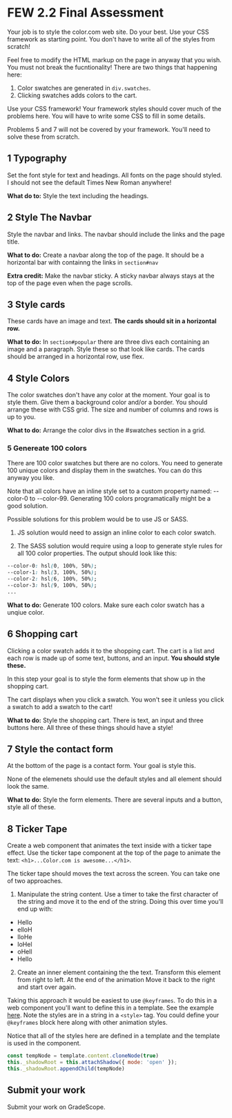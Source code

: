 # FEW 2.2 Final Assessment 

Your job is to style the color.com web site. Do your best. Use your CSS framework as starting point. You don't have to write all of the styles from scratch! 

Feel free to modify the HTML markup on the page in anyway that you wish. You must not break the fucntionality! There are two things that happening here: 

1. Color swatches are generated in `div.swatches`. 
2. Clicking swatches adds colors to the cart. 

Use your CSS framework! Your framework styles should cover much of the problems here. You will have to write some CSS to fill in some details.

Problems 5 and 7 will not be covered by your framework. You'll need to solve these from scratch. 

## 1 Typography

Set the font style for text and headings. All fonts on the page should styled. I should not see the default Times New Roman anywhere! 

**What do to:** Style the text including the headings. 

## 2 Style The Navbar 

Style the navbar and links. The navbar should include the links and the page title.

**What to do:** Create a navbar along the top of the page. It should be a horizontal bar with containng the links in `section#nav`

**Extra credit:** Make the navbar sticky. A sticky navbar always stays at the top of the page even when the page scrolls. 

## 3 Style cards 

These cards have an image and text. **The cards should sit in a horizontal row.** 

**What to do:** In `section#popular` there are three divs each containing an image and a paragraph. Style these so that look like cards. The cards should be arranged in a horizontal row, use flex. 

## 4 Style Colors

The color swatches don't have any color at the moment. Your goal is to style them. Give them a background color and/or a border. You should arrange these with CSS grid. The size and number of columns and rows is up to you. 

**What to do:** Arrange the color divs in the #swatches section in a grid. 

### 5 Genereate 100 colors

There are 100 color swatches but there are no colors. You need to generate 100 unique colors and display them in the swatches. You can do this anyway you like. 

Note that all colors have an inline style set to a custom property named: --color-0 to --color-99. Generating 100 colors programatically might be a good solution. 

Possible solutions for this problem would be to use JS or SASS. 

1) JS solution would need to assign an inline color to each color swatch. 

2) The SASS solution would require using a loop to generate style rules for all 100 color properties. The output should look like this: 

```CSS
--color-0: hsl(0, 100%, 50%);
--color-1: hsl(3, 100%, 50%);
--color-2: hsl(6, 100%, 50%);
--color-3: hsl(9, 100%, 50%);
...
```

**What to do:** Generate 100 colors. Make sure each color swatch has a unqiue color. 

## 6 Shopping cart 

Clicking a color swatch adds it to the shopping cart. The cart is a list and each row is made up of some text, buttons, and an input. **You should style these.**

In this step your goal is to style the form elements that show up in the shopping cart. 

The cart displays when you click a swatch. You won't see it unless you click a swatch to add a swatch to the cart! 

**What to do:** Style the shopping cart. There is text, an input and three buttons here. All three of these things should have a style! 

## 7 Style the contact form

At the bottom of the page is a contact form. Your goal is style this. 

None of the elemenets should use the default styles and all element should look the same. 

**What to do:** Style the form elements. There are several inputs and a button, style all of these. 

## 8 Ticker Tape 

Create a web component that animates the text inside with a ticker tape effect. Use the ticker tape component at the top of the page to animate the text: `<h1>...Color.com is awesome...</h1>`. 

The ticker tape should moves the text across the screen. You can take one of two approaches. 

1) Manipulate the string content. Use a timer to take the first character of the string and move it to the end of the string. Doing this over time you'll end up with: 

- Hello
- elloH
- lloHe
- loHel
- oHell
- Hello

2) Create an inner element containing the the text. Transform this element from right to left. At the end of the animation Move it back to the right and start over again.

Taking this approach it would be easiest to use `@keyframes`. To do this in a web component you'll want to define this in a template. See the example [here](https://github.com/Make-School-Labs/simple-component/blob/master/simple-components-templates/01-counter-template/fancy-counter.js). Note the styles are in a string in a `<style>` tag. You could define your `@keyframes` block here along with other animation styles.

Notice that all of the styles here are defined in a template and the template is used in the component. 

```js
const tempNode = template.content.cloneNode(true)
this._shadowRoot = this.attachShadow({ mode: 'open' });
this._shadowRoot.appendChild(tempNode)
```

## Submit your work

Submit your work on GradeScope. 